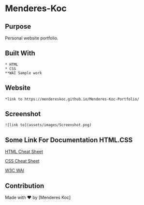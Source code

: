# Menderes-Koc

## Purpose

Personal website portfolio.

## Built With
    * HTML
    * CSS
    **WAI Sample work

## Website
    
    *link to https://mendereskoc.github.io/Menderes-Koc-Portfolio/

## Screenshot

    ![link to](assets/images/Screenshot.png)


## Some Link For Documentation HTML.CSS

[HTML Cheat Sheet](https://websitesetup.org/wp-content/uploads/2019/10/WSU-HTML-Cheat-Sheet.pdf)

[CSS Cheat Sheet](https://websitesetup.org/wp-content/uploads/2016/10/wsu-css-cheat-sheet.pdf)

[W3C WAI](https://www.w3.org/WAI/standards-guidelines/wcag/)


## Contribution
Made with ❤️ by [Menderes Koc]
